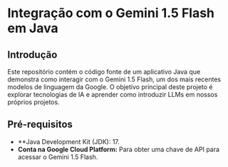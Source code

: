 # Integração com o Gemini 1.5 Flash em Java

## Introdução
Este repositório contém o código fonte de um aplicativo Java que demonstra como interagir com o Gemini 1.5 Flash, um dos mais recentes modelos de linguagem da Google. O objetivo principal deste projeto é explorar tecnologias de IA e aprender como introduzir LLMs em nossos próprios projetos.

## Pré-requisitos
* **Java Development Kit (JDK): 17.
* **Conta na Google Cloud Platform:** Para obter uma chave de API para acessar o Gemini 1.5 Flash.


